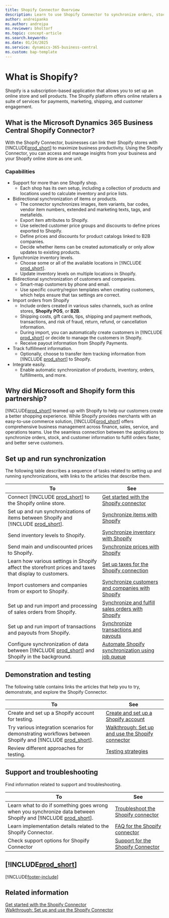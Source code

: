```yaml
---
title: Shopify Connector Overview
description: Learn to use Shopify Connector to synchronize orders, stock, and customer information to fulfill orders faster, and better serve customers.
author: andreipanko
ms.author: andreipa
ms.reviewer: bholtorf
ms.topic: concept-article
ms.search.keywords:
ms.date: 01/24/2025
ms.service: dynamics-365-business-central
ms.custom: bap-template
---
```


# What is Shopify?

Shopify is a subscription-based application that allows you to set up an online store and sell products. The Shopify platform offers online retailers a suite of services for payments, marketing, shipping, and customer engagement.

## What is the Microsoft Dynamics 365 Business Central Shopify Connector?

With the Shopify Connector, businesses can link their Shopify stores with [!INCLUDE[prod_short](../includes/prod_short.md)] to maximize business productivity. Using the Shopify Connector, you can access and manage insights from your business and your Shopify online store as one unit.

### Capabilities

- Support for more than one Shopify shop.
  - Each shop has its own setup, including a collection of products and locations used to calculate inventory and price lists.  
- Bidirectional synchronization of items or products.
  - The connector synchronizes images, item variants, bar codes, vendor item numbers, extended and marketing texts, tags, and metafields.  
  - Export item attributes to Shopify.  
  - Use selected customer price groups and discounts to define prices exported to Shopify.
  - Define prices and discounts for product catalogs linked to B2B companies.
  - Decide whether items can be created automatically or only allow updates to existing products.
- Synchronize inventory levels.
  - Choose some or all of the available locations in [!INCLUDE [prod_short](../includes/prod_short.md)].  
  - Update inventory levels on multiple locations in Shopify.  
- Bidirectional synchronization of customers and companies.
  - Smart-map customers by phone and email.  
  - Use specific country/region templates when creating customers, which helps ensure that tax settings are correct.  
- Import orders from Shopify
  - Include orders created in various sales channels, such as online stores, **Shopify POS**, or **B2B**.
  - Shipping costs, gift cards, tips, shipping and payment methods, transactions, and risk of fraud, return, refund, or cancellation information.
  - During import, you can automatically create customers in [!INCLUDE [prod_short](../includes/prod_short.md)] or decide to manage the customers in Shopify.  
  - Receive payout information from Shopify Payments.
- Track fulfillment information.
  - Optionally, choose to transfer item tracking information from [!INCLUDE [prod_short](../includes/prod_short.md)] to Shopify.
- Integrate easily.
  - Enable automatic synchronization of products, inventory, orders, fulfillments, and more.

## Why did Microsoft and Shopify form this partnership?

[!INCLUDE[prod_short](../includes/prod_long.md)] teamed up with Shopify to help our customers create a better shopping experience. While Shopify provides merchants with an easy-to-use commerce solution, [!INCLUDE[prod_short](../includes/prod_short.md)] offers comprehensive business management across finance, sales, service, and operations teams. Use the seamless connection between the applications to synchronize orders, stock, and customer information to fulfill orders faster, and better serve customers.

## Set up and run synchronization

The following table describes a sequence of tasks related to setting up and running synchronizations, with links to the articles that describe them.

|**To**|**See**|  
|------------|-------------|  
| Connect [!INCLUDE [prod_short](../includes/prod_short.md)] to the Shopify online store.| [Get started with the Shopify connector](get-started.md)|
| Set up and run synchronizations of items between Shopify and [!INCLUDE [prod_short](../includes/prod_short.md)]. | [Synchronize items with Shopify](synchronize-items.md)|
| Send inventory levels to Shopify.|[Synchronize inventory with Shopify](synchronize-items.md#sync-inventory-to-shopify)|
| Send main and undiscounted prices to Shopify. |[Synchronize prices with Shopify](synchronize-items.md#sync-prices-with-shopify)|
| Learn how various settings in Shopify affect the storefront prices and taxes that display to customers.| [Set up taxes for the Shopify connection](setup-taxes.md)|
| Import customers and companies from or export to Shopify.| [Synchronize customers and companies with Shopify](synchronize-customers.md)|
| Set up and run import and processing of sales orders from Shopify.| [Synchronize and fulfill sales orders with Shopify](synchronize-orders.md)|
| Set up and run import of transactions and payouts from Shopify.| [Synchronize transactions and payouts](transactions-and-payouts.md)|
| Configure synchronization of data between [!INCLUDE [prod_short](../includes/prod_short.md)] and Shopify in the background.| [Automate Shopify synchronization using job queue](background.md)|

## Demonstration and testing

The following table contains links the articles that help you to try, demonstrate, and explore the Shopify Connector.

|**To**|**See**|  
|------------|-------------|  
| Create and set up a Shopify account for testing.| [Create and set up a Shopify account](shopify-account.md)|
| Try various integration scenarios for demonstrating workflows between Shopify and [!INCLUDE [prod_short](../includes/prod_short.md)].| [Walkthrough: Set up and use the Shopify connector](walkthrough-setting-up-and-using-shopify.md)|
| Review different approaches for testing. | [Testing strategies](get-started.md#testing-strategies)|

## Support and troubleshooting

Find information related to support and troubleshooting.

|**To**|**See**|  
|------------|-------------|  
| Learn what to do if something goes wrong when you synchronize data between Shopify and [!INCLUDE [prod_short](../includes/prod_short.md)].| [Troubleshoot the Shopify connector](troubleshoot.md)|
| Learn implementation details related to the Shopify Connector.| [FAQ for the Shopify connector](shopify-faq.md)|
| Check support options for Shopify Connector| [Support for the Shopify Connector](shopify-support.md)|

## [!INCLUDE[prod_short](../includes/free_trial_md.md)]  

[!INCLUDE[footer-include](../includes/footer-banner.md)]

## Related information

[Get started with the Shopify Connector](get-started.md)  
[Walkthrough: Set up and use the Shopify Connector](walkthrough-setting-up-and-using-shopify.md)

